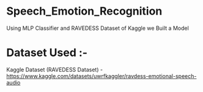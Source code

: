 # Speech_Emotion_Recognition
Using MLP Classifier and RAVEDESS Dataset of Kaggle we Built a Model 

# Dataset Used :- 
Kaggle Dataset (RAVEDESS Dataset) - https://www.kaggle.com/datasets/uwrfkaggler/ravdess-emotional-speech-audio
